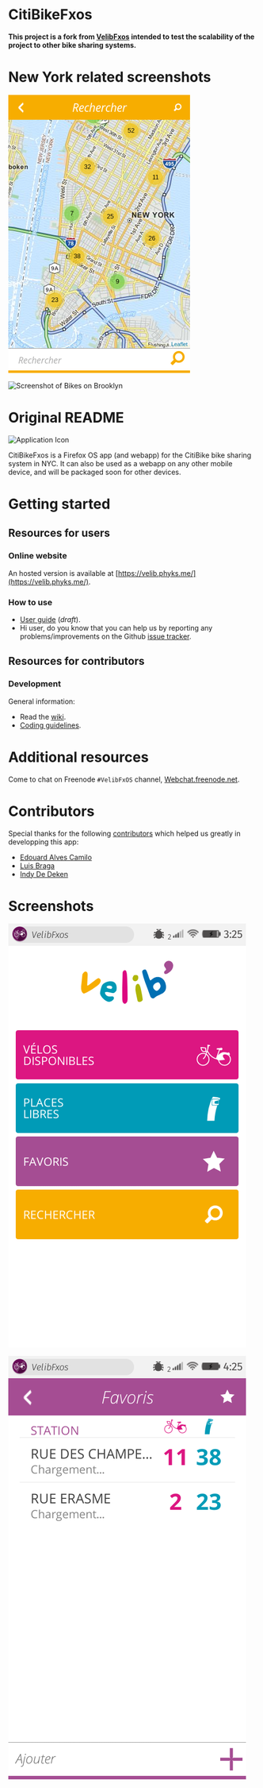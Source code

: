 CitiBikeFxos
============

**This project is a fork from [VelibFxos](https://github.com/Phyks/VelibFxos) intended to test the scalability of the project to other bike sharing systems.**


# New York related screenshots


![Screenshot of Search on Manhattan](https://raw.githubusercontent.com/eliemichel/CitiBikeFxos/master/doc/screenshot-search.png)

![Screenshot of Bikes on Brooklyn](https://raw.githubusercontent.com/eliemichel/CitiBikeFxos/master/doc/screenshot-bike.png)


# Original README


![Application Icon](https://raw.githubusercontent.com/eliemichel/CitiBikeFxos/master/img/icons/icon_256.png)

CitiBikeFxos is a Firefox OS app (and webapp) for the CitiBike bike sharing system in NYC. It can also be used as a webapp on any other mobile device, and will be packaged soon for other devices.


# Getting started

## Resources for users

### Online website

An hosted version is available at [https://velib.phyks.me/](https://velib.phyks.me/).

### How to use
+ [User guide](https://github.com/Phyks/VelibFxos/wiki/User-guide#welcome-to-the-user-guide) (*draft*).
+ Hi user, do you know that you can help us by reporting any problems/improvements on the Github [issue tracker](https://github.com/Phyks/VelibFxos/issues).

## Resources for contributors

### Development

General information:

+ Read the [wiki](https://github.com/phyks/VelibFxos/wiki).
+ [Coding guidelines](https://github.com/Phyks/VelibFxos/wiki/Coding-Guidelines).

# Additional resources

Come to chat on Freenode <code>#VelibFxOS</code> channel, [Webchat.freenode.net](http://webchat.freenode.net/).


# Contributors

Special thanks for the following [contributors](https://github.com/Phyks/VelibFxos/graphs/contributors) which helped us greatly in developping this app:

+ [Edouard Alves Camilo](https://github.com/EdouardAlvesCamilo)
+ [Luis Braga](https://github.com/BragaLuis)
+ [Indy De Deken](https://github.com/indydedeken)


# Screenshots

![Screenshot of index](https://raw.githubusercontent.com/Phyks/VelibFxos/design/doc/screenshot-index.png)

![Screenshot of starred stations](https://raw.githubusercontent.com/Phyks/VelibFxos/design/doc/screenshot-starred.png)



